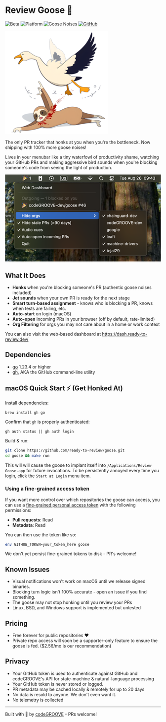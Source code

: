 # Review Goose 🪿

![Beta](https://img.shields.io/badge/status-beta-orange)
![Platform](https://img.shields.io/badge/platform-macOS%20%7C%20Linux%20%7C%20BSD%20%7C%20Windows-blue)
![Goose Noises](https://img.shields.io/badge/goose%20noises-100%25%20more-green)
[![GitHub](https://img.shields.io/github/stars/ready-to-review/goose?style=social)](https://github.com/ready-to-review/goose)

![Review Goose Logo](media/logo-small.png)

The only PR tracker that honks at you when you're the bottleneck. Now shipping with 100% more goose noises!

Lives in your menubar like a tiny waterfowl of productivity shame, watching your GitHub PRs and making aggressive bird sounds when you're blocking someone's code from seeing the light of production.

![Review Goose Screenshot](media/screenshot.png)

## What It Does

- **Honks** when you're blocking someone's PR (authentic goose noises included)
- **Jet sounds** when your own PR is ready for the next stage
- **Smart turn-based assignment** - knows who is blocking a PR, knows when tests are failing, etc.
- **Auto-start** on login (macOS)
- **Auto-open** incoming PRs in your browser (off by default, rate-limited)
- **Org Filtering** for orgs you may not care about in a home or work context

You can also visit the web-based dashboard at https://dash.ready-to-review.dev/

## Dependencies

* [go](https://go.dev/) 1.23.4 or higher
* [gh](https://cli.github.com/), AKA the GitHub command-line utility

## macOS Quick Start ⚡ (Get Honked At)

Install dependencies:

```bash
brew install gh go
```

Confirm that `gh` is properly authenticated:

```
gh auth status || gh auth login
```

Build & run:

```bash
git clone https://github.com/ready-to-review/goose.git
cd goose && make run
```

This will will cause the goose to implant itself into `/Applications/Review Goose.app` for future invocations. To be persistently annoyed every time you login, click the `Start at Login` menu item.

### Using a fine-grained access token

If you want more control over which repositories the goose can access, you can use a [fine-grained personal access token](https://github.com/settings/personal-access-tokens/new) with the following permissions:

- **Pull requests**: Read
- **Metadata**: Read

You can then use the token like so:

```bash
env GITHUB_TOKEN=your_token_here goose
```

We don't yet persist fine-grained tokens to disk - PR's welcome!

## Known Issues

- Visual notifications won't work on macOS until we release signed binaries.
- Blocking turn logic isn't 100% accurate - open an issue if you find something.
- The goose may not stop honking until you review your PRs
- Linux, BSD, and Windows support is implemented but untested

## Pricing

- Free forever for public repositories ❤️
- Private repo access will soon be a supporter-only feature to ensure the goose is fed. ($2.56/mo is our recommendation)

## Privacy

- Your GitHub token is used to authenticate against GitHub and codeGROOVE's API for state-machine & natural-language processing
- Your GitHub token is never stored or logged.
- PR metadata may be cached locally & remotely for up to 20 days
- No data is resold to anyone. We don't even want it.
- No telemetry is collected

---

Built with 🪿 by [codeGROOVE](https://codegroove.dev/) - PRs welcome!
